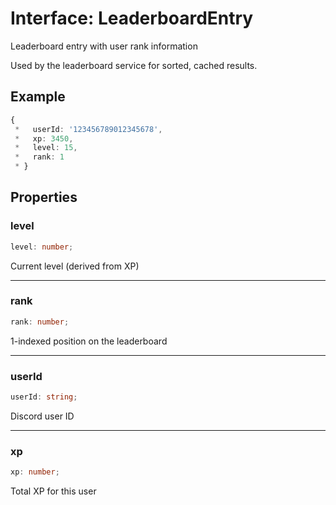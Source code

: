 # Interface: LeaderboardEntry

Leaderboard entry with user rank information

Used by the leaderboard service for sorted, cached results.

## Example

```ts
{
 *   userId: '123456789012345678',
 *   xp: 3450,
 *   level: 15,
 *   rank: 1
 * }
```

## Properties

### level

```ts
level: number;
```

Current level (derived from XP)

***

### rank

```ts
rank: number;
```

1-indexed position on the leaderboard

***

### userId

```ts
userId: string;
```

Discord user ID

***

### xp

```ts
xp: number;
```

Total XP for this user
